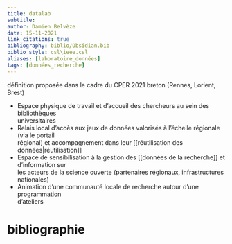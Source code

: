 ```yaml
---
title: datalab
subtitle:
author: Damien Belvèze
date: 15-11-2021
link_citations: true
bibliography: biblio/Obsidian.bib
biblio_style: csl\ieee.csl
aliases: [laboratoire_données]
tags: [données_recherche]
---
```


définition proposée dans le cadre du CPER 2021 breton (Rennes, Lorient, Brest)

- Espace physique de travail et d’accueil des chercheurs au sein des bibliothèques  
universitaires  
- Relais local d’accès aux jeux de données valorisés à l’échelle régionale (via le portail  
régional) et accompagnement dans leur [[réutilisation des données|réutilisation]]  
- Espace de sensibilisation à la gestion des [[données de la recherche]]  et d’information sur  
les acteurs de la science ouverte (partenaires régionaux, infrastructures nationales)  
- Animation d’une communauté locale de recherche autour d’une programmation  
d’ateliers







# bibliographie


